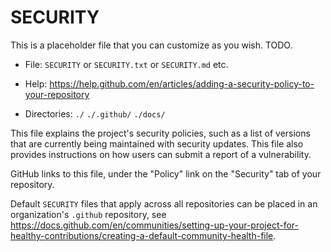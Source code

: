 # SECURITY

This is a placeholder file that you can customize as you wish. TODO.

* File: `SECURITY` or `SECURITY.txt` or `SECURITY.md` etc.

* Help: <https://help.github.com/en/articles/adding-a-security-policy-to-your-repository>

* Directories: `./` `./.github/` `./docs/`

This file explains the project's security policies, such as a list of versions that are currently being maintained with security updates. This file also provides instructions on how users can submit a report of a vulnerability. 

GitHub links to this file, under the "Policy" link on the "Security" tab of your repository.

Default `SECURITY` files that apply across all repositories can be placed in an organization's `.github` repository, see <https://docs.github.com/en/communities/setting-up-your-project-for-healthy-contributions/creating-a-default-community-health-file>.
